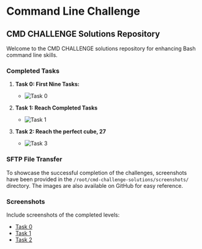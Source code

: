 # Command Line Challenge

## CMD CHALLENGE Solutions Repository

Welcome to the CMD CHALLENGE solutions repository for enhancing Bash command line skills.

### Completed Tasks

1. **Task 0: First Nine Tasks:**
   - ![Task 0](https://github.com/emaoumaima/cmd-challenge-solutions/blob/main/0-first_9_tasks.PNG)

2. **Task 1: Reach Completed Tasks**
   - ![Task 1](https://github.com/emaoumaima/cmd-challenge-solutions/blob/main/1-next_9_tasks.PNG)

3. **Task 2: Reach the perfect cube, 27**
   - ![Task 3](https://github.com/emaoumaima/cmd-challenge-solutions/blob/main/2-next_9_tasks.PNG)

### SFTP File Transfer

To showcase the successful completion of the challenges, screenshots have been provided in the `/root/cmd-challenge-solutions/screenshots/` directory. The images are also available on GitHub for easy reference.

### Screenshots

Include screenshots of the completed levels:

- [Task 0](https://github.com/emaoumaima/cmd-challenge-solutions/blob/main/0-first_9_tasks.PNG)
- [Task 1](https://github.com/emaoumaima/cmd-challenge-solutions/blob/main/1-next_9_tasks.PNG)
- [Task 2](https://github.com/emaoumaima/cmd-challenge-solutions/blob/main/2-next_9_tasks.PNG)


